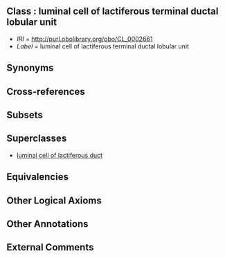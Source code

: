 
## Class : luminal cell of lactiferous terminal ductal lobular unit

 * *IRI* = http://purl.obolibrary.org/obo/CL_0002661
 * *Label* = luminal cell of lactiferous terminal ductal lobular unit

## Synonyms


## Cross-references


## Subsets


## Superclasses

 * [luminal cell of lactiferous duct](../../CL/62/CL_0002662.md)

## Equivalencies


## Other Logical Axioms


## Other Annotations


## External Comments

